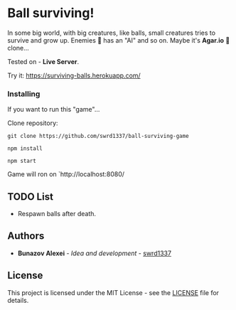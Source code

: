 # Ball surviving!

In some big world, with big creatures, like balls, small creatures tries to survive and grow up. Enemies 👾 has an "AI" and so on. Maybe it's **Agar.io** 🌝 clone...

Tested on - **Live Server**.

Try it: https://surviving-balls.herokuapp.com/


### Installing

If you want to run this "game"...

Clone repository:

```
git clone https://github.com/swrd1337/ball-surviving-game

npm install

npm start

```

Game will ron on `http://localhost:8080/

## TODO List

* Respawn balls after death.

## Authors

* **Bunazov Alexei** - *Idea and development* - [swrd1337](https://github.com/swrd1337)

## License

This project is licensed under the MIT License - see the [LICENSE](LICENSE) file for details.
